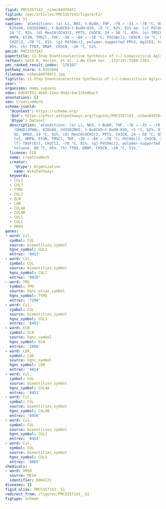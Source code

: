 ```yaml
---
figid: PMC5357143__nihms849704f2
figlink: /pmc/articles/PMC5357143/figure/F2/
number: S1
caption: 'aConditions: (a) Li, NH3, t-BuOH, THF, −78 → −33 → −78 °C, 98%. (b) (DHQD)2PHAL,
  K2OsO4, CH3SO2NH2, t-BuOCH3–t-BuOH-H2O, −5 °C, 62%, 91% ee. (c) Pd(OAc)2, O2, DMSO,
  24 °C, 92%. (d) MesCH(OCH3)2, PPTS, CH3CN, 24 → 50 °C, 85%. (e) TMSCH2MgCl, CuI,
  HMPA, Et3N, TMSCl, THF, −30 → −60 → −78 °C; Pd(OAc)2, CH3CN, 24 °C, 82%. (f) TASF(Et),
  CH2Cl2, −78 °C, 81%. (g) Pd(OAc)2, polymer-supported PPh3, Ag2CO3, toluene, 80 °C,
  95%. (h) TfN3, DMAP, CH3CN, −20 °C, 51%.'
pmcid: PMC5357143
papertitle: 11-Step Enantioselective Synthesis of (−)-Lomaiviticin Aglycon.
reftext: Seth B. Herzon, et al. J Am Chem Soc. ;133(19):7260-7263.
pmc_ranked_result_index: '176167'
pathway_score: 0.8165044
filename: nihms849704f2.jpg
figtitle: 11-Step Enantioselective Synthesis of (−)-Lomaiviticin Aglycon
year: ''
organisms: Homo sapiens
ndex: bd697351-deb6-11ea-99da-0ac135e8bacf
annotations: []
seo: CreativeWork
schema-jsonld:
  '@context': https://schema.org/
  '@id': https://pfocr.wikipathways.org/figures/PMC5357143__nihms849704f2.html
  '@type': Dataset
  description: 'aConditions: (a) Li, NH3, t-BuOH, THF, −78 → −33 → −78 °C, 98%. (b)
    (DHQD)2PHAL, K2OsO4, CH3SO2NH2, t-BuOCH3–t-BuOH-H2O, −5 °C, 62%, 91% ee. (c) Pd(OAc)2,
    O2, DMSO, 24 °C, 92%. (d) MesCH(OCH3)2, PPTS, CH3CN, 24 → 50 °C, 85%. (e) TMSCH2MgCl,
    CuI, HMPA, Et3N, TMSCl, THF, −30 → −60 → −78 °C; Pd(OAc)2, CH3CN, 24 °C, 82%.
    (f) TASF(Et), CH2Cl2, −78 °C, 81%. (g) Pd(OAc)2, polymer-supported PPh3, Ag2CO3,
    toluene, 80 °C, 95%. (h) TfN3, DMAP, CH3CN, −20 °C, 51%.'
  license: CC0
  name: CreativeWork
  creator:
    '@type': Organization
    name: WikiPathways
  keywords:
  - CUL2
  - CUL7
  - TYMS
  - CUL3
  - ELN
  - LOR
  - CUL4A
  - CUL4B
  - CUL1
  - CUL5
  - DMSO
genes:
- word: Cul,
  symbol: CUL
  source: bioentities_symbol
  hgnc_symbol: CUL2
  entrez: '8453'
- word: Cul,
  symbol: CUL
  source: bioentities_symbol
  hgnc_symbol: CUL7
  entrez: '9820'
- word: TMS
  symbol: TMS
  source: hgnc_alias_symbol
  hgnc_symbol: TYMS
  entrez: '7298'
- word: Cul,
  symbol: CUL
  source: bioentities_symbol
  hgnc_symbol: CUL3
  entrez: '8452'
- word: ElN
  symbol: ELN
  source: hgnc_symbol
  hgnc_symbol: ELN
  entrez: '2006'
- word: LOR,
  symbol: LOR
  source: hgnc_symbol
  hgnc_symbol: LOR
  entrez: '4014'
- word: Cul,
  symbol: CUL
  source: bioentities_symbol
  hgnc_symbol: CUL4A
  entrez: '8451'
- word: Cul,
  symbol: CUL
  source: bioentities_symbol
  hgnc_symbol: CUL4B
  entrez: '8450'
- word: Cul,
  symbol: CUL
  source: bioentities_symbol
  hgnc_symbol: CUL1
  entrez: '8454'
- word: Cul,
  symbol: CUL
  source: bioentities_symbol
  hgnc_symbol: CUL5
  entrez: '8065'
chemicals:
- word: DMSO
  source: MESH
  identifier: D004121
diseases: []
figid_alias: PMC5357143__S1
redirect_from: /figures/PMC5357143__S1
figtype: Scheme
---
```

